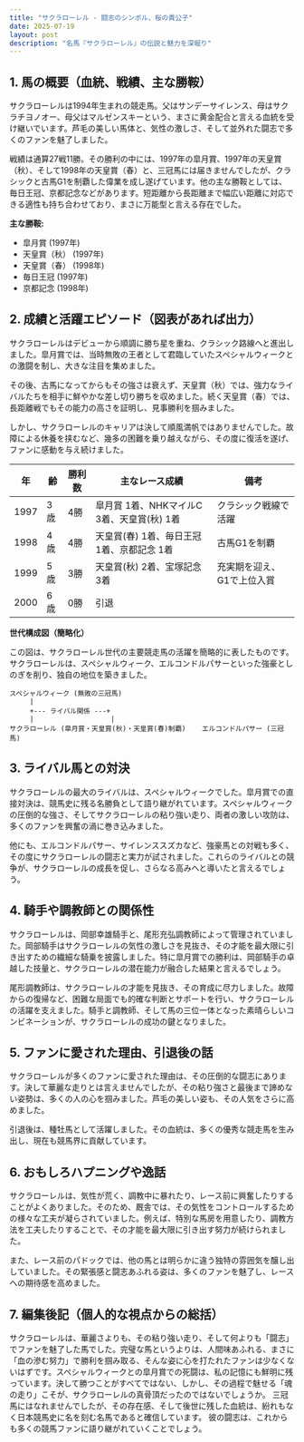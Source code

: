 ```yaml
---
title: "サクラローレル - 闘志のシンボル、桜の貴公子"
date: 2025-07-19
layout: post
description: "名馬『サクラローレル』の伝説と魅力を深堀り"
---
```


## 1. 馬の概要（血統、戦績、主な勝鞍）

サクラローレルは1994年生まれの競走馬。父はサンデーサイレンス、母はサクラチヨノオー、母父はマルゼンスキーという、まさに黄金配合と言える血統を受け継いでいます。芦毛の美しい馬体と、気性の激しさ、そして並外れた闘志で多くのファンを魅了しました。

戦績は通算27戦11勝。その勝利の中には、1997年の皐月賞、1997年の天皇賞（秋）、そして1998年の天皇賞（春）と、三冠馬には届きませんでしたが、クラシックと古馬G1を制覇した偉業を成し遂げています。他の主な勝鞍としては、毎日王冠、京都記念などがあります。短距離から長距離まで幅広い距離に対応できる適性も持ち合わせており、まさに万能型と言える存在でした。

**主な勝鞍:**

* 皐月賞 (1997年)
* 天皇賞（秋） (1997年)
* 天皇賞（春） (1998年)
* 毎日王冠 (1997年)
* 京都記念 (1998年)


## 2. 成績と活躍エピソード（図表があれば出力）

サクラローレルはデビューから順調に勝ち星を重ね、クラシック路線へと進出しました。皐月賞では、当時無敗の王者として君臨していたスペシャルウィークとの激闘を制し、大きな注目を集めました。

その後、古馬になってからもその強さは衰えず、天皇賞（秋）では、強力なライバルたちを相手に鮮やかな差し切り勝ちを収めました。続く天皇賞（春）では、長距離戦でもその能力の高さを証明し、見事勝利を掴みました。

しかし、サクラローレルのキャリアは決して順風満帆ではありませんでした。故障による休養を挟むなど、幾多の困難を乗り越えながら、その度に復活を遂げ、ファンに感動を与え続けました。

| 年 | 齢 | 勝利数 | 主なレース成績 | 備考 |
|---|---|---|---|---|
| 1997 | 3歳 | 4勝 | 皐月賞 1着、NHKマイルC 3着、天皇賞(秋) 1着 | クラシック戦線で活躍 |
| 1998 | 4歳 | 4勝 | 天皇賞(春) 1着、毎日王冠 1着、京都記念 1着 | 古馬G1を制覇 |
| 1999 | 5歳 | 3勝 |  天皇賞(秋) 2着、宝塚記念 3着 | 充実期を迎え、G1で上位入賞 |
| 2000 | 6歳 | 0勝 |  引退 |  |


**世代構成図（簡略化）**

この図は、サクラローレル世代の主要競走馬の活躍を簡略的に表したものです。サクラローレルは、スペシャルウィーク、エルコンドルパサーといった強豪としのぎを削り、独自の地位を築きました。


```
スペシャルウィーク (無敗の三冠馬)
     |
     +--- ライバル関係 ---+
     |                   |
サクラローレル (皐月賞・天皇賞(秋)・天皇賞(春)制覇)    エルコンドルパサー (三冠馬)
```


## 3. ライバル馬との対決

サクラローレルの最大のライバルは、スペシャルウィークでした。皐月賞での直接対決は、競馬史に残る名勝負として語り継がれています。スペシャルウィークの圧倒的な強さ、そしてサクラローレルの粘り強い走り、両者の激しい攻防は、多くのファンを興奮の渦に巻き込みました。

他にも、エルコンドルパサー、サイレンススズカなど、強豪馬との対戦も多く、その度にサクラローレルの闘志と実力が試されました。これらのライバルとの競争が、サクラローレルの成長を促し、さらなる高みへと導いたと言えるでしょう。


## 4. 騎手や調教師との関係性

サクラローレルは、岡部幸雄騎手と、尾形充弘調教師によって管理されていました。岡部騎手はサクラローレルの気性の激しさを見抜き、その才能を最大限に引き出すための繊細な騎乗を披露しました。特に皐月賞での勝利は、岡部騎手の卓越した技量と、サクラローレルの潜在能力が融合した結果と言えるでしょう。

尾形調教師は、サクラローレルの才能を見抜き、その育成に尽力しました。故障からの復帰など、困難な局面でも的確な判断とサポートを行い、サクラローレルの活躍を支えました。騎手と調教師、そして馬の三位一体となった素晴らしいコンビネーションが、サクラローレルの成功の鍵となりました。


## 5. ファンに愛された理由、引退後の話

サクラローレルが多くのファンに愛された理由は、その圧倒的な闘志にあります。決して華麗な走りとは言えませんでしたが、その粘り強さと最後まで諦めない姿勢は、多くの人の心を掴みました。芦毛の美しい姿も、その人気をさらに高めました。

引退後は、種牡馬として活躍しました。その血統は、多くの優秀な競走馬を生み出し、現在も競馬界に貢献しています。


## 6. おもしろハプニングや逸話

サクラローレルは、気性が荒く、調教中に暴れたり、レース前に興奮したりすることがよくありました。そのため、厩舎では、その気性をコントロールするための様々な工夫が凝らされていました。例えば、特別な馬房を用意したり、調教方法を工夫したりすることで、その才能を最大限に引き出す努力が続けられました。

また、レース前のパドックでは、他の馬とは明らかに違う独特の雰囲気を醸し出していました。その緊張感と闘志あふれる姿は、多くのファンを魅了し、レースへの期待感を高めました。


## 7. 編集後記（個人的な視点からの総括）

サクラローレルは、華麗さよりも、その粘り強い走り、そして何よりも「闘志」でファンを魅了した馬でした。完璧な馬というよりは、人間味あふれる、まさに「血の滲む努力」で勝利を掴み取る、そんな姿に心を打たれたファンは少なくないはずです。スペシャルウィークとの皐月賞での死闘は、私の記憶にも鮮明に残っています。決して勝つことがすべてではない、しかし、その過程で魅せる「魂の走り」こそが、サクラローレルの真骨頂だったのではないでしょうか。  三冠馬にはなれませんでしたが、その存在感、そして後世に残した血統は、紛れもなく日本競馬史に名を刻む名馬であると確信しています。  彼の闘志は、これからも多くの競馬ファンに語り継がれていくことでしょう。

